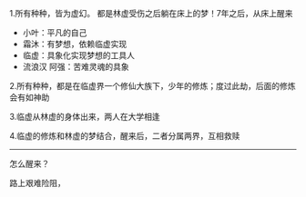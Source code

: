 1.所有种种，皆为虚幻。 都是林虚受伤之后躺在床上的梦！7年之后，从床上醒来

- 小叶：平凡的自己
- 霜沐：有梦想，依赖临虚实现
- 临虚：具象化实现梦想的工具人
- 流浪汉 阿强：苦难灵魂的具象

2.所有种种，都是在临虚界一个修仙大族下，少年的修炼；度过此劫，后面的修炼会有如神助

3.临虚从林虚的身体出来，两人在大学相逢

4.临虚的修炼和林虚的梦结合，醒来后，二者分属两界，互相救赎



---

怎么醒来？

路上艰难险阻，